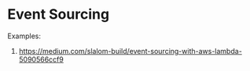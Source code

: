 # Event Sourcing


Examples:
1. https://medium.com/slalom-build/event-sourcing-with-aws-lambda-5090566ccf9